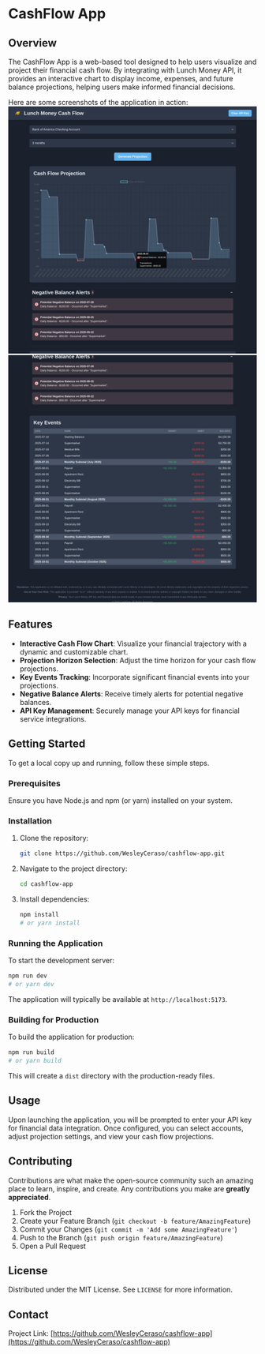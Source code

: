 # CashFlow App

## Overview

The CashFlow App is a web-based tool designed to help users visualize and project their financial cash flow. By integrating with Lunch Money API, it provides an interactive chart to display income, expenses, and future balance projections, helping users make informed financial decisions.

Here are some screenshots of the application in action:
![Main View](images/screenshot_1.png)
![Negative Balance Alerts And Key Events](images/screenshot_2.png)

## Features

- **Interactive Cash Flow Chart**: Visualize your financial trajectory with a dynamic and customizable chart.
- **Projection Horizon Selection**: Adjust the time horizon for your cash flow projections.
- **Key Events Tracking**: Incorporate significant financial events into your projections.
- **Negative Balance Alerts**: Receive timely alerts for potential negative balances.
- **API Key Management**: Securely manage your API keys for financial service integrations.

## Getting Started

To get a local copy up and running, follow these simple steps.

### Prerequisites

Ensure you have Node.js and npm (or yarn) installed on your system.

### Installation

1. Clone the repository:
   ```bash
   git clone https://github.com/WesleyCeraso/cashflow-app.git
   ```
2. Navigate to the project directory:
   ```bash
   cd cashflow-app
   ```
3. Install dependencies:
   ```bash
   npm install
   # or yarn install
   ```

### Running the Application

To start the development server:

```bash
npm run dev
# or yarn dev
```

The application will typically be available at `http://localhost:5173`.

### Building for Production

To build the application for production:

```bash
npm run build
# or yarn build
```

This will create a `dist` directory with the production-ready files.

## Usage

Upon launching the application, you will be prompted to enter your API key for financial data integration. Once configured, you can select accounts, adjust projection settings, and view your cash flow projections.

## Contributing

Contributions are what make the open-source community such an amazing place to learn, inspire, and create. Any contributions you make are **greatly appreciated**.

1. Fork the Project
2. Create your Feature Branch (`git checkout -b feature/AmazingFeature`)
3. Commit your Changes (`git commit -m 'Add some AmazingFeature'`)
4. Push to the Branch (`git push origin feature/AmazingFeature`)
5. Open a Pull Request

## License

Distributed under the MIT License. See `LICENSE` for more information.

## Contact

Project Link: [https://github.com/WesleyCeraso/cashflow-app](https://github.com/WesleyCeraso/cashflow-app)